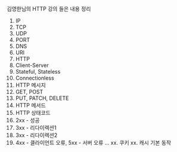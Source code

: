 김영한님의 HTTP 강의 들은 내용 정리

1. IP
2. TCP
3. UDP
4. PORT
5. DNS
6. URI
7. HTTP
8. Client-Server
9. Stateful, Stateless
10. Connectionless
11. HTTP 메시지
12. GET, POST
13. PUT, PATCH, DELETE
14. HTTP 메서드
15. HTTP 상태코드
16. 2xx - 성공
17. 3xx - 리다이렉션1
18. 3xx - 리다이렉션2
19. 4xx - 클라이언트 오류, 5xx - 서버 오류
...
xx. 쿠키
xx. 캐시 기본 동작
